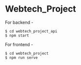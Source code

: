 # Webtech_Project

For backend -

```
$ cd webtech_project_api
$ npm start
```

For frontend -

```
$ cd webtech_project
$ npm run serve
```
